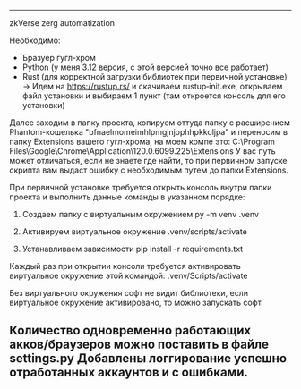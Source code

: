---------------------------------------------------------------
zkVerse zerg automatization

Необходимо:
- Бразуер гугл-хром
- Python (у меня 3.12 версия, с этой версией точно все работает)
- Rust (для корректной загрузки библиотек при первичной установке) -> Идем на https://rustup.rs/ и скачиваем rustup‑init.exe, открываем файл установки и выбираем 1 пункт (там откроется консоль для его установки)

Далее заходим в папку проекта, копируем оттуда папку с расширением Phantom-кошелька "bfnaelmomeimhlpmgjnjophhpkkoljpa" и переносим в папку Extensions вашего гугл-хрома, на моем компе это:
C:\Program Files\Google\Chrome\Application\120.0.6099.225\Extensions
У вас путь может отличаться, если не знаете где найти, то при первичном запуске скрипта вам выдаст ошибку с необходимым путем до папки Extensions.

При первичной установке требуется открыть консоль внутри папки проекта и выполнить данные команды в указанном порядке:

1) Создаем папку с виртуальным окружением
py -m venv .venv

2)  Активируем виртуальное окружение
.venv/scripts/activate

3) Устанавливаем зависимости
pip install -r requirements.txt

Каждый раз при открытии консоли требуется активировать виртуальное окружение этой командой:
.venv/Scripts/activate

Без виртуального окружения софт не видит библиотеки, если виртуальное окружение активировано, то можно запускать софт.

Количество одновременно работающих акков/браузеров можно поставить в файле settings.py
Добавлены логгирование успешно отработанных аккаунтов и с ошибками.
---------------------------------------------------------------